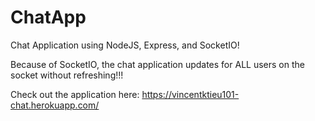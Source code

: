# ChatApp

Chat Application using NodeJS, Express, and SocketIO!

Because of SocketIO, the chat application updates for ALL users on the socket without refreshing!!!

Check out the application here: https://vincentktieu101-chat.herokuapp.com/
